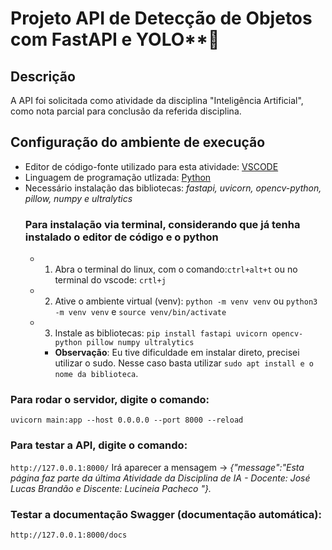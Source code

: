 # Projeto API de Detecção de Objetos com FastAPI e YOLO**🚀
## Descrição
A API foi solicitada como atividade da disciplina "Inteligência Artificial", como nota parcial para conclusão da referida disciplina.

## Configuração do ambiente de execução
* Editor de código-fonte utilizado para esta atividade: [VSCODE](https://code.visualstudio.com/Download)
* Linguagem de programação utlizada: [Python](https://www.python.org/downloads/)
* Necessário instalação das bibliotecas: _fastapi, uvicorn, opencv-python, pillow, numpy e ultralytics_
  ### Para instalação via terminal, considerando que já tenha instalado o editor de código e o python
     * 1. Abra o terminal do linux, com o comando:```ctrl+alt+t``` ou no terminal do vscode: ```crtl+j```
     * 2. Ative o ambiente virtual (venv):  ```python -m venv venv``` ou ```python3 -m venv venv``` e   ```source venv/bin/activate```
     * 3. Instale as bibliotecas: ```pip install fastapi uvicorn opencv-python pillow numpy ultralytics```
        * **Observação**: Eu tive dificuldade em instalar direto, precisei utilizar o sudo. Nesse caso basta utilizar ```sudo apt install e o nome da biblioteca```.
### Para rodar o servidor, digite o comando:
```uvicorn main:app --host 0.0.0.0 --port 8000 --reload```
  ### Para testar a API, digite o comando:
```http://127.0.0.1:8000/```
Irá aparecer a mensagem ->  _{"message":"Esta página faz parte da última Atividade da Disciplina de IA - Docente: José Lucas Brandão e Discente: Lucineia Pacheco "}._
  ### Testar a documentação Swagger (documentação automática):
```http://127.0.0.1:8000/docs```


        
    
